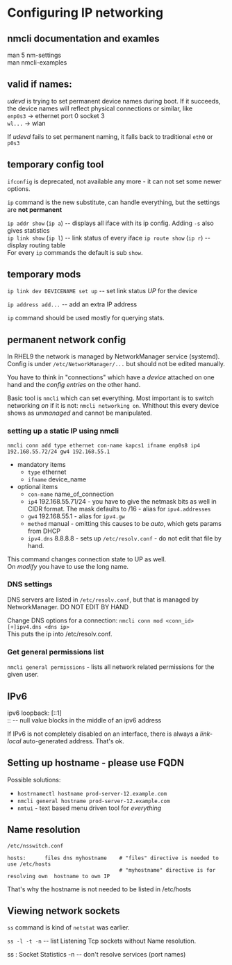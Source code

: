 # Configuring IP networking

## nmcli documentation and examles
man 5 nm-settings  
man nmcli-examples

## valid if names:
*udevd* is trying to set permanent device names during boot. If it succeeds, the device names will reflect physical connections or similar, like  
`enp0s3` -> ethernet port 0 socket 3   
`wl...`  -> wlan

If *udevd* fails to set permanent naming, it falls back to traditional `eth0` or `p0s3`

## temporary config tool
`ifconfig` is deprecated, not available any more - it can not set some newer options.

`ip` command is the new substitute, can handle everything, but the settings are **not permanent**

`ip addr show` (`ip a`) -- displays all iface with its ip config. Adding `-s` also gives statistics  
`ip link show` (`ip l`) -- link status of every iface 
`ip route show` (`ip r`)   -- display routing table  
For every `ip` commands the default is sub `show`. 

## temporary mods
`ip link dev DEVICENAME set up` -- set link status *UP* for the device

`ip address add...` -- add an extra IP address

`ip` command should be used mostly for querying stats.

## permanent network config
In RHEL9 the network is managed by NetworkManager service (systemd). Config is under `/etc/NetworkManager/...` but should not be edited manually. 

You have to think in "connections" which have a *device* attached on one hand and the *config entries* on the other hand.

Basic tool is `nmcli` which can set everything. Most important is to switch networking *on* if it is not: `nmcli networking on`. Whithout this every device shows as *unmanaged* and cannot be manipulated. 

### setting up a static IP using nmcli
`nmcli conn add type ethernet con-name kapcs1 ifname enp0s8 ip4 192.168.55.72/24 gw4 192.168.55.1`
* mandatory items
   * `type` ethernet
   * `ifname` device_name
* optional items
   * `con-name` name_of_connection
   * `ip4` 192.168.55.71/24 - you have to give the netmask bits as well in CIDR format. The mask defaults to /16 - alias for `ipv4.addresses`
   * `gw4` 192.168.55.1 - alias for `ipv4.gw` 
   * `method` manual - omitting this causes to be *auto*, which gets params from DHCP
   * `ipv4.dns` 8.8.8.8 - sets up `/etc/resolv.conf` - do not edit that file by hand.

This command changes connection state to UP as well.  
On *modify* you have to use the long name. 

### DNS settings
DNS servers are listed in `/etc/resolv.conf`, but that is managed by NetworkManager. DO NOT EDIT BY HAND

Change DNS options for a connection:
`nmcli conn mod <conn_id> [+]ipv4.dns <dns ip>`  
This puts the ip into /etc/resolv.conf.

### Get general permissions list
`nmcli general permissions` - lists all network related permissions for the given user. 

## IPv6
ipv6 loopback:   [::1]  
::  -- null value blocks in the middle of an ipv6 address

If IPv6 is not completely disabled on an interface, there is always a *link-local* auto-generated address. That's ok. 

## Setting up hostname - please use FQDN

Possible solutions:
* `hostrnamectl hostname prod-server-12.example.com`
* `nmcli general hostname prod-server-12.example.com`
* `nmtui` - text based menu driven tool for *everything*

## Name resolution
`/etc/nsswitch.conf`
```
hosts:      files dns myhostname    # "files" directive is needed to use /etc/hosts
                                    # "myhostname" directive is for resolving own  hostname to own IP
```
That's why the hostname is not needed to be listed in /etc/hosts

## Viewing network sockets
`ss` command is kind of `netstat` was earlier.

`ss -l -t -n` -- list Listening Tcp sockets without Name resolution. 










ss : Socket Statistics
  -n   -- don't resolve services (port names)
